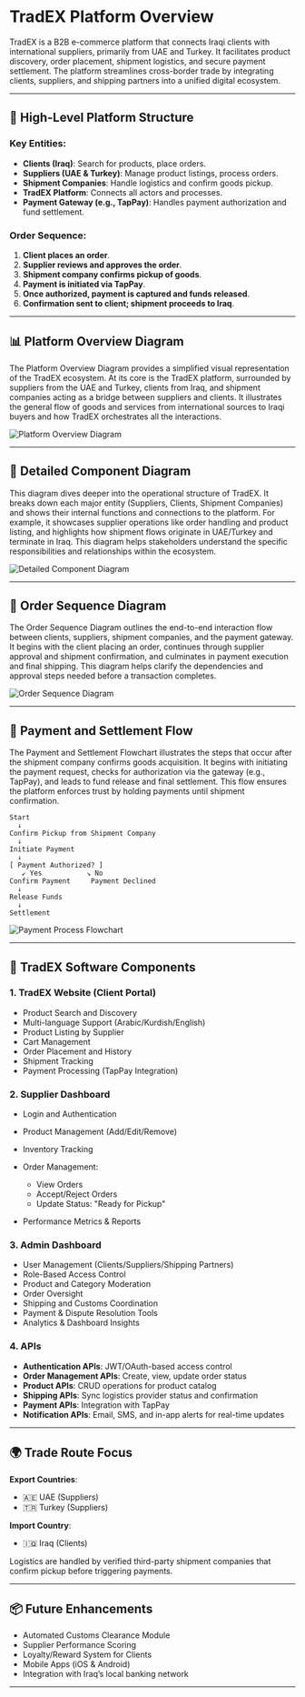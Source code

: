 # TradEX Platform Overview

TradEX is a B2B e-commerce platform that connects Iraqi clients with international suppliers, primarily from UAE and Turkey. It facilitates product discovery, order placement, shipment logistics, and secure payment settlement. The platform streamlines cross-border trade by integrating clients, suppliers, and shipping partners into a unified digital ecosystem.

---

## 🧩 High-Level Platform Structure

### Key Entities:

* **Clients (Iraq)**: Search for products, place orders.
* **Suppliers (UAE & Turkey)**: Manage product listings, process orders.
* **Shipment Companies**: Handle logistics and confirm goods pickup.
* **TradEX Platform**: Connects all actors and processes.
* **Payment Gateway (e.g., TapPay)**: Handles payment authorization and fund settlement.

### Order Sequence:

1. **Client places an order**.
2. **Supplier reviews and approves the order**.
3. **Shipment company confirms pickup of goods**.
4. **Payment is initiated via TapPay**.
5. **Once authorized, payment is captured and funds released**.
6. **Confirmation sent to client; shipment proceeds to Iraq**.

---

## 📊 Platform Overview Diagram

The Platform Overview Diagram provides a simplified visual representation of the TradEX ecosystem. At its core is the TradEX platform, surrounded by suppliers from the UAE and Turkey, clients from Iraq, and shipment companies acting as a bridge between suppliers and clients. It illustrates the general flow of goods and services from international sources to Iraqi buyers and how TradEX orchestrates all the interactions.

![Platform Overview Diagram](TradEx-main-actions.png)

---

## 🧬 Detailed Component Diagram

This diagram dives deeper into the operational structure of TradEX. It breaks down each major entity (Suppliers, Clients, Shipment Companies) and shows their internal functions and connections to the platform. For example, it showcases supplier operations like order handling and product listing, and highlights how shipment flows originate in UAE/Turkey and terminate in Iraq. This diagram helps stakeholders understand the specific responsibilities and relationships within the ecosystem.

![Detailed Component Diagram](TradEx-main-components.png)

---

## 🔁 Order Sequence Diagram

The Order Sequence Diagram outlines the end-to-end interaction flow between clients, suppliers, shipment companies, and the payment gateway. It begins with the client placing an order, continues through supplier approval and shipment confirmation, and culminates in payment execution and final shipping. This diagram helps clarify the dependencies and approval steps needed before a transaction completes.

![Order Sequence Diagram](TradEx-order-sequence.png)

---

## 🔄 Payment and Settlement Flow

The Payment and Settlement Flowchart illustrates the steps that occur after the shipment company confirms goods acquisition. It begins with initiating the payment request, checks for authorization via the gateway (e.g., TapPay), and leads to fund release and final settlement. This flow ensures the platform enforces trust by holding payments until shipment confirmation.

```plaintext
Start
  ↓
Confirm Pickup from Shipment Company
  ↓
Initiate Payment
  ↓
[ Payment Authorized? ]
   ↙ Yes           ↘ No
Confirm Payment     Payment Declined
  ↓
Release Funds
  ↓
Settlement
```

![Payment Process Flowchart](TradEx-payment.png)

---

## 🧱 TradEX Software Components

### 1. TradEX Website (Client Portal)

* Product Search and Discovery
* Multi-language Support (Arabic/Kurdish/English)
* Product Listing by Supplier
* Cart Management
* Order Placement and History
* Shipment Tracking
* Payment Processing (TapPay Integration)

### 2. Supplier Dashboard

* Login and Authentication
* Product Management (Add/Edit/Remove)
* Inventory Tracking
* Order Management:

  * View Orders
  * Accept/Reject Orders
  * Update Status: "Ready for Pickup"
* Performance Metrics & Reports

### 3. Admin Dashboard

* User Management (Clients/Suppliers/Shipping Partners)
* Role-Based Access Control
* Product and Category Moderation
* Order Oversight
* Shipping and Customs Coordination
* Payment & Dispute Resolution Tools
* Analytics & Dashboard Insights

### 4. APIs

* **Authentication APIs**: JWT/OAuth-based access control
* **Order Management APIs**: Create, view, update order status
* **Product APIs**: CRUD operations for product catalog
* **Shipping APIs**: Sync logistics provider status and confirmation
* **Payment APIs**: Integration with TapPay
* **Notification APIs**: Email, SMS, and in-app alerts for real-time updates

---

## 🌍 Trade Route Focus

**Export Countries**:

* 🇦🇪 UAE (Suppliers)
* 🇹🇷 Turkey (Suppliers)

**Import Country**:

* 🇮🇶 Iraq (Clients)

Logistics are handled by verified third-party shipment companies that confirm pickup before triggering payments.

---

## 📦 Future Enhancements

* Automated Customs Clearance Module
* Supplier Performance Scoring
* Loyalty/Reward System for Clients
* Mobile Apps (iOS & Android)
* Integration with Iraq’s local banking network

---


